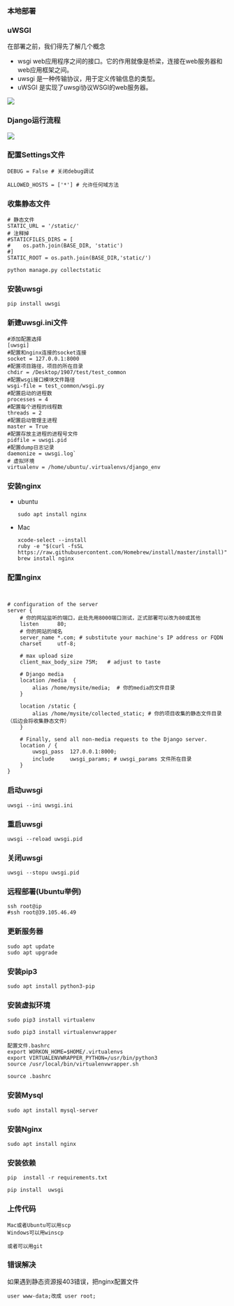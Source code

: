 ### 本地部署

### uWSGI

在部署之前，我们得先了解几个概念

- wsgi
  web应用程序之间的接口。它的作用就像是桥梁，连接在web服务器和web应用框架之间。
- uwsgi
  是一种传输协议，用于定义传输信息的类型。
- uWSGI
  是实现了uwsgi协议WSGI的web服务器。

![](https://tva1.sinaimg.cn/large/006tNbRwly1gaai39pqdej30e10c6my4.jpg)

### Django运行流程

![](https://tva1.sinaimg.cn/large/006tNbRwly1gaai6zsw99j30ts0z6tdz.jpg)

### 配置Settings文件

```
DEBUG = False # 关闭debug调试

ALLOWED_HOSTS = ['*'] # 允许任何域方法
```



### 收集静态文件

```
# 静态文件
STATIC_URL = '/static/'
# 注释掉
#STATICFILES_DIRS = [
#    os.path.join(BASE_DIR, 'static')
#]
STATIC_ROOT = os.path.join(BASE_DIR,'static/')
```



```
python manage.py collectstatic
```



### 安装uwsgi

```
pip install uwsgi
```



### 新建uwsgi.ini文件

```
#添加配置选择
[uwsgi]
#配置和nginx连接的socket连接
socket = 127.0.0.1:8000
#配置项目路径，项目的所在目录
chdir = /Desktop/1907/test/test_common
#配置wsgi接口模块文件路径
wsgi-file = test_common/wsgi.py
#配置启动的进程数
processes = 4
#配置每个进程的线程数
threads = 2
#配置启动管理主进程
master = True
#配置存放主进程的进程号文件
pidfile = uwsgi.pid
#配置dump日志记录
daemonize = uwsgi.log`
# 虚拟环境
virtualenv = /home/ubuntu/.virtualenvs/django_env
```

### 安装nginx

- ubuntu

  ```
  sudo apt install nginx
  ```

- Mac 

  ```
  xcode-select --install
  ruby -e "$(curl -fsSL https://raw.githubusercontent.com/Homebrew/install/master/install)"
  brew install nginx
  
  ```

  

### 配置nginx

```


# configuration of the server
server {
    # 你的网站监听的端口，此处先用8000端口测试，正式部署可以改为80或其他
    listen      80;
    # 你的网站的域名
    server_name *.com; # substitute your machine's IP address or FQDN
    charset     utf-8;

    # max upload size
    client_max_body_size 75M;   # adjust to taste

    # Django media
    location /media  {
        alias /home/mysite/media;  # 你的media的文件目录
    }

    location /static {
        alias /home/mysite/collected_static; # 你的项目收集的静态文件目录（后边会将收集静态文件）
    }

    # Finally, send all non-media requests to the Django server.
    location / {
        uwsgi_pass  127.0.0.1:8000;
        include     uwsgi_params; # uwsgi_params 文件所在目录
    }
}

```

### 启动uwsgi

```
uwsgi --ini uwsgi.ini
```

### 重启uwsgi

```
uwsgi --reload uwsgi.pid
```

### 关闭uwsgi

```
uwsgi --stopu uwsgi.pid
```



### 远程部署(Ubuntu举例)

```
ssh root@ip
#ssh root@39.105.46.49
```

### 更新服务器

```
sudo apt update
sudo apt upgrade
```



### 安装pip3

```
sudo apt install python3-pip
```



### 安装虚拟环境

```
sudo pip3 install virtualenv

sudo pip3 install virtualenvwrapper

配置文件.bashrc
export WORKON_HOME=$HOME/.virtualenvs
export VIRTUALENVWRAPPER_PYTHON=/usr/bin/python3
source /usr/local/bin/virtualenvwrapper.sh

source .bashrc
```

### 安装Mysql

```
sudo apt install mysql-server
```

### 安装Nginx

```
sudo apt install nginx
```

### 安装依赖

```
pip  install -r requirements.txt

pip install  uwsgi
```

### 上传代码

```
Mac或者Ubuntu可以用scp
Windows可以用winscp

或者可以用git
```



### 错误解决

如果遇到静态资源报403错误，把nginx配置文件

```
user www-data;改成 user root;
```


